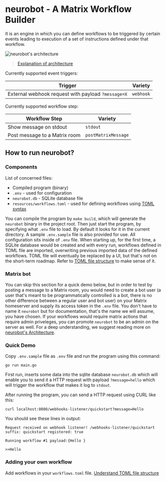 # neurobot - A Matrix Workflow Builder

It is an engine in which you can define workflows to be triggered by certain events leading to execution of a set of instructions defined under that workflow.

![neurobot's architecture](https://github.com/Automattic/neurobot/blob/master/resources/visual.png?raw=true)

> [Explanation of architecture](resources/docs/architecture.md)

Currently supported event triggers:

| Trigger | Variety |
| ------- | ------- |
| External webhook request with payload `?message=X` | `webhook` |

Currently supported workflow step:

| Workflow Step | Variety |
| ------------- | ------- |
| Show message on stdout | `stdout` |
| Post message to a Matrix room | `postMatrixMessage` |

## How to run neurobot?

### Components

List of concerned files:
- Compiled program (binary)
- `.env` - used for configuration
- `neurobot.db` - SQLite database file
- `resources/workflows.toml` - used for defining workflows using [TOML syntax](https://toml.io/en/)

You can compile the program by `make build`, which will generate the `neurobot` binary in the project root. Then just start the program, by specifying what `.env` file to load. By default it looks for it in the current directory. A sample `.env.sample` file is also provided for use. All configuration sits inside of `.env` file. When starting up, for the first time, a SQLite database would be created and with every run, workflows defined in TOML file are imported, overwriting previous imported data of the defined workflows. TOML file will eventually be replaced by a UI, but that's not on the short-term roadmap. Refer to [TOML file structure](toml-structure.md) to make sense of it.

### Matrix bot

You can skip this section for a quick demo below, but in order to test by posting a message to a Matrix room, you would need to create a bot user (a user that's meant to be programmatically controlled is a bot, there is no other difference between a regular user and bot user) on your Matrix homeserver and supply its access token in the `.env` file. You don't have to name it `neurobot` but for documentation, that's the name we will assume, you have chosen. If your workflows would require matrix actions that require admin priveleges, you can promote `neurobot` to be an admin on the server as well. For a deep understanding, we suggest reading more on [neurobot's Architecture](resources/docs/architecture.md).

### Quick Demo

Copy `.env.sample` file as `.env` file and run the program using this command:

`go run main.go`

First run, inserts some data into the sqlite database `neurobot.db` which will enable you to send it a HTTP request with payload `?message=hello` which will trigger the workflow that makes it log to `stdout`.

After running the program, you can send a HTTP request using CURL like this:

`curl localhost:8080/webhooks-listener/quickstart?message=Hello`

You should see these lines in output:

```
Request received on webhook listener! /webhooks-listener/quickstart
suffix: quickstart registered: true

Running workflow #1 payload:{Hello }

>>Hello
```

### Adding your own workflow

Add workflows in your `workflows.toml` file. [Understand TOML file structure](resources/docs/toml-structure.md)
